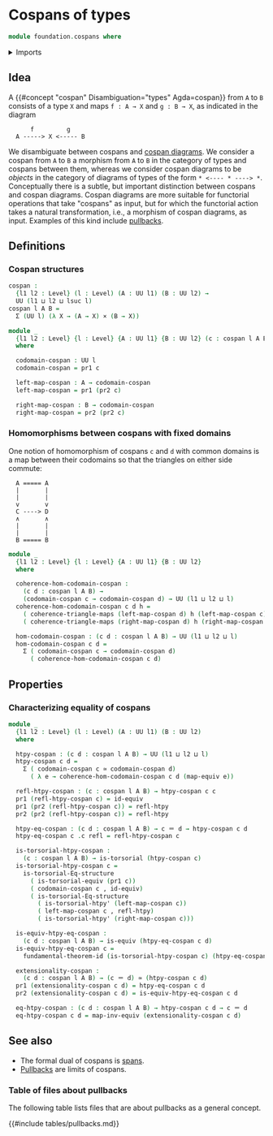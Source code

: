 # Cospans of types

```agda
module foundation.cospans where
```

<details><summary>Imports</summary>

```agda
open import foundation.dependent-pair-types
open import foundation.fundamental-theorem-of-identity-types
open import foundation.homotopy-induction
open import foundation.structure-identity-principle
open import foundation.univalence
open import foundation.universe-levels

open import foundation-core.cartesian-product-types
open import foundation-core.commuting-triangles-of-maps
open import foundation-core.equivalences
open import foundation-core.function-types
open import foundation-core.homotopies
open import foundation-core.identity-types
open import foundation-core.torsorial-type-families
```

</details>

## Idea

A {{#concept "cospan" Disambiguation="types" Agda=cospan}} from `A` to `B` consists of a type `X` and
maps `f : A → X` and `g : B → X`, as indicated in the diagram

```text
      f         g
  A -----> X <----- B
```

We disambiguate between cospans and
[cospan diagrams](foundation.cospan-diagrams.md). We consider a cospan from `A`
to `B` a morphism from `A` to `B` in the category of types and cospans between
them, whereas we consider cospan diagrams to be _objects_ in the category of
diagrams of types of the form `* <---- * ----> *`. Conceptually there is a
subtle, but important distinction between cospans and cospan diagrams. Cospan
diagrams are more suitable for functorial operations that take "cospans" as
input, but for which the functorial action takes a natural transformation, i.e.,
a morphism of cospan diagrams, as input. Examples of this kind include
[pullbacks](foundation.pullbacks.md).

## Definitions

### Cospan structures

```agda
cospan :
  {l1 l2 : Level} (l : Level) (A : UU l1) (B : UU l2) →
  UU (l1 ⊔ l2 ⊔ lsuc l)
cospan l A B =
  Σ (UU l) (λ X → (A → X) × (B → X))

module _
  {l1 l2 : Level} {l : Level} {A : UU l1} {B : UU l2} (c : cospan l A B)
  where

  codomain-cospan : UU l
  codomain-cospan = pr1 c

  left-map-cospan : A → codomain-cospan
  left-map-cospan = pr1 (pr2 c)

  right-map-cospan : B → codomain-cospan
  right-map-cospan = pr2 (pr2 c)
```

### Homomorphisms between cospans with fixed domains

One notion of homomorphism of cospans `c` and `d` with common domains is a map
between their codomains so that the triangles on either side commute:

```text
  A ===== A
  |       |
  |       |
  v       v
  C ----> D
  ∧       ∧
  |       |
  |       |
  B ===== B
```

```agda
module _
  {l1 l2 : Level} {l : Level} {A : UU l1} {B : UU l2}
  where

  coherence-hom-codomain-cospan :
    (c d : cospan l A B) →
    (codomain-cospan c → codomain-cospan d) → UU (l1 ⊔ l2 ⊔ l)
  coherence-hom-codomain-cospan c d h =
    ( coherence-triangle-maps (left-map-cospan d) h (left-map-cospan c)) ×
    ( coherence-triangle-maps (right-map-cospan d) h (right-map-cospan c))

  hom-codomain-cospan : (c d : cospan l A B) → UU (l1 ⊔ l2 ⊔ l)
  hom-codomain-cospan c d =
    Σ ( codomain-cospan c → codomain-cospan d)
      ( coherence-hom-codomain-cospan c d)
```

## Properties

### Characterizing equality of cospans

```agda
module _
  {l1 l2 : Level} (l : Level) (A : UU l1) (B : UU l2)
  where

  htpy-cospan : (c d : cospan l A B) → UU (l1 ⊔ l2 ⊔ l)
  htpy-cospan c d =
    Σ ( codomain-cospan c ≃ codomain-cospan d)
      ( λ e → coherence-hom-codomain-cospan c d (map-equiv e))

  refl-htpy-cospan : (c : cospan l A B) → htpy-cospan c c
  pr1 (refl-htpy-cospan c) = id-equiv
  pr1 (pr2 (refl-htpy-cospan c)) = refl-htpy
  pr2 (pr2 (refl-htpy-cospan c)) = refl-htpy

  htpy-eq-cospan : (c d : cospan l A B) → c ＝ d → htpy-cospan c d
  htpy-eq-cospan c .c refl = refl-htpy-cospan c

  is-torsorial-htpy-cospan :
    (c : cospan l A B) → is-torsorial (htpy-cospan c)
  is-torsorial-htpy-cospan c =
    is-torsorial-Eq-structure
      ( is-torsorial-equiv (pr1 c))
      ( codomain-cospan c , id-equiv)
      ( is-torsorial-Eq-structure
        ( is-torsorial-htpy' (left-map-cospan c))
        ( left-map-cospan c , refl-htpy)
        ( is-torsorial-htpy' (right-map-cospan c)))

  is-equiv-htpy-eq-cospan :
    (c d : cospan l A B) → is-equiv (htpy-eq-cospan c d)
  is-equiv-htpy-eq-cospan c =
    fundamental-theorem-id (is-torsorial-htpy-cospan c) (htpy-eq-cospan c)

  extensionality-cospan :
    (c d : cospan l A B) → (c ＝ d) ≃ (htpy-cospan c d)
  pr1 (extensionality-cospan c d) = htpy-eq-cospan c d
  pr2 (extensionality-cospan c d) = is-equiv-htpy-eq-cospan c d

  eq-htpy-cospan : (c d : cospan l A B) → htpy-cospan c d → c ＝ d
  eq-htpy-cospan c d = map-inv-equiv (extensionality-cospan c d)
```

## See also

- The formal dual of cospans is [spans](foundation.spans.md).
- [Pullbacks](foundation-core.pullbacks.md) are limits of cospans.

### Table of files about pullbacks

The following table lists files that are about pullbacks as a general concept.

{{#include tables/pullbacks.md}}
